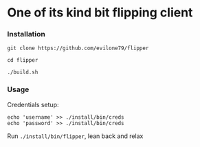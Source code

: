 # One of its kind bit flipping client

### Installation

```
git clone https://github.com/evilone79/flipper

cd flipper

./build.sh
```

### Usage

Credentials setup:
```
echo 'username' >> ./install/bin/creds
echo 'password' >> ./install/bin/creds
```
Run `./install/bin/flipper`, lean back and relax
